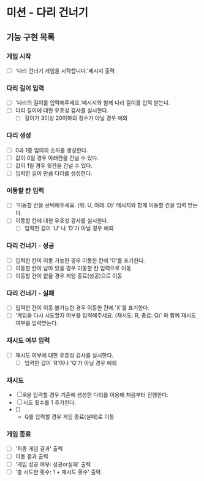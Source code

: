 # 미션 - 다리 건너기

## 기능 구현 목록

### 게임 시작

- [ ] '다리 건너기 게임을 시작합니다.'메시지 출력

### 다리 길이 입력

- [ ] '다리의 길이를 입력해주세요.'메시지와 함께 다리 길이를 입력 받는다.
- [ ] 다리 길이에 대한 유효성 검사를 실시한다.
  - [ ] 길이가 3이상 20이하의 정수가 아닐 경우 예외

### 다리 생성

- [ ] 0과 1중 임의의 숫자를 생성한다.
- [ ] 값이 0일 경우 아래칸을 건널 수 있다.
- [ ] 값이 1일 경우 윗칸을 건널 수 있다.
- [ ] 입력한 길이 만큼 다리를 생성한다.

### 이동할 칸 입력

- [ ] '이동할 칸을 선택해주세요. (위: U, 아래: D)' 메시지와 함께 이동할 칸을 입력 받는다.
- [ ] 이동할 칸에 대한 유효성 검사를 실시한다.
  - [ ] 입력한 값이 'U' 나 'D'가 아닐 경우 예외

### 다리 건너기 - 성공

- [ ] 입력한 칸이 이동 가능한 경우 이동한 칸에 'O'를 표기한다.
- [ ] 이동할 칸이 남아 있을 경우 이동할 칸 입력으로 이동
- [ ] 이동할 칸이 없을 경우 게임 종료(성공)으로 이동

### 다리 건너기 - 실패

- [ ] 입력한 칸이 이동 불가능한 경우 이동한 칸에 'X'를 표기한다.
- [ ] '게임을 다시 시도할지 여부를 입력해주세요. (재시도: R, 종료: Q)' 와 함께 재시도 여부를 입력받는다.

### 재시도 여부 입력

- [ ] 재시도 여부에 대한 유효성 검사를 실시한다.
  - [ ] 입력한 값이 'R'이나 'Q'가 아닐 경우 예외

### 재시도

- [ ] R을 입력할 경우 기존에 생성한 다리를 이용해 처음부터 진행한다.
- [ ] 시도 횟수를 1 추가한다.
- [ ] - Q를 입력할 경우 게임 종료(실패)로 이동

### 게임 종료

- [ ] '최종 게임 결과' 출력
- [ ] 이동 결과 출력
- [ ] '게임 성공 여부: 성공or실패' 출력
- [ ] '총 시도한 횟수: 1 + 재시도 횟수' 출력
